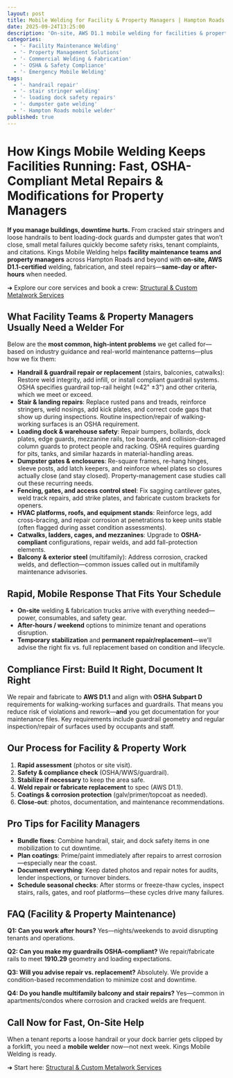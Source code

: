 ```yaml
---
layout: post
title: Mobile Welding for Facility & Property Managers | Hampton Roads
date: 2025-09-24T13:25:00
description: 'On-site, AWS D1.1 mobile welding for facilities & property managers: OSHA-compliant handrails, stairs, docks, gates. Fast response in Hampton Roads.'
categories:
  - '- Facility Maintenance Welding'
  - '- Property Management Solutions'
  - '- Commercial Welding & Fabrication'
  - '- OSHA & Safety Compliance'
  - '- Emergency Mobile Welding'
tags:
  - '- handrail repair'
  - '- stair stringer welding'
  - '- loading dock safety repairs'
  - '- dumpster gate welding'
  - '- Hampton Roads mobile welder'
published: true
---
```

# How Kings Mobile Welding Keeps Facilities Running: Fast, OSHA-Compliant Metal Repairs & Modifications for Property Managers

**If you manage buildings, downtime hurts.** From cracked stair stringers and loose handrails to bent loading-dock guards and dumpster gates that won’t close, small metal failures quickly become safety risks, tenant complaints, and citations. Kings Mobile Welding helps **facility maintenance teams and property managers** across Hampton Roads and beyond with **on-site, AWS D1.1-certified** welding, fabrication, and steel repairs—**same-day or after-hours** when needed.

➜ Explore our core services and book a crew: [Structural & Custom Metalwork Services](https://www.kingsmobilewelding.com/services)

## What Facility Teams & Property Managers Usually Need a Welder For

Below are the **most common, high-intent problems** we get called for—based on industry guidance and real-world maintenance patterns—plus how we fix them:

- **Handrail & guardrail repair or replacement** (stairs, balconies, catwalks): Restore weld integrity, add infill, or install compliant guardrail systems. OSHA specifies guardrail top-rail height (≈42" ±3") and other criteria, which we meet or exceed. 
- **Stair & landing repairs**: Replace rusted pans and treads, reinforce stringers, weld nosings, add kick plates, and correct code gaps that show up during inspections. Routine inspection/repair of walking-working surfaces is an OSHA requirement. 
- **Loading dock & warehouse safety**: Repair bumpers, bollards, dock plates, edge guards, mezzanine rails, toe boards, and collision-damaged column guards to protect people and racking. OSHA requires guarding for pits, tanks, and similar hazards in material-handling areas. 
- **Dumpster gates & enclosures**: Re-square frames, re-hang hinges, sleeve posts, add latch keepers, and reinforce wheel plates so closures actually close (and stay closed). Property-management case studies call out these recurring needs. 
- **Fencing, gates, and access control steel**: Fix sagging cantilever gates, weld track repairs, add strike plates, and fabricate custom brackets for openers.
- **HVAC platforms, roofs, and equipment stands**: Reinforce legs, add cross-bracing, and repair corrosion at penetrations to keep units stable (often flagged during asset condition assessments). 
- **Catwalks, ladders, cages, and mezzanines**: Upgrade to **OSHA-compliant** configurations, repair welds, and add fall-protection elements. 
- **Balcony & exterior steel** (multifamily): Address corrosion, cracked welds, and deflection—common issues called out in multifamily maintenance advisories. 

## Rapid, Mobile Response That Fits Your Schedule

- **On-site** welding & fabrication trucks arrive with everything needed—power, consumables, and safety gear.
- **After-hours / weekend** options to minimize tenant and operations disruption.
- **Temporary stabilization** and **permanent repair/replacement**—we’ll advise the right fix vs. full replacement based on condition and lifecycle. 

## Compliance First: Build It Right, Document It Right

We repair and fabricate to **AWS D1.1** and align with **OSHA Subpart D** requirements for walking-working surfaces and guardrails. That means you reduce risk of violations and rework—**and** you get documentation for your maintenance files. Key requirements include guardrail geometry and regular inspection/repair of surfaces used by occupants and staff. 

## Our Process for Facility & Property Work

1. **Rapid assessment** (photos or site visit).
2. **Safety & compliance check** (OSHA/WWS/guardrail).
3. **Stabilize if necessary** to keep the area safe.
4. **Weld repair or fabricate replacement** to spec (AWS D1.1).
5. **Coatings & corrosion protection** (galv/primer/topcoat as needed).
6. **Close-out**: photos, documentation, and maintenance recommendations.

## Pro Tips for Facility Managers

- **Bundle fixes**: Combine handrail, stair, and dock safety items in one mobilization to cut downtime.
- **Plan coatings**: Prime/paint immediately after repairs to arrest corrosion—especially near the coast.
- **Document everything**: Keep dated photos and repair notes for audits, lender inspections, or turnover binders.
- **Schedule seasonal checks**: After storms or freeze-thaw cycles, inspect stairs, rails, gates, and roof platforms—these cycles drive many failures.

## FAQ (Facility & Property Maintenance)

**Q1: Can you work after hours?**
Yes—nights/weekends to avoid disrupting tenants and operations.

**Q2: Can you make my guardrails OSHA-compliant?**
We repair/fabricate rails to meet **1910.29** geometry and loading expectations. 

**Q3: Will you advise repair vs. replacement?**
Absolutely. We provide a condition-based recommendation to minimize cost and downtime. 

**Q4: Do you handle multifamily balcony and stair repairs?**
Yes—common in apartments/condos where corrosion and cracked welds are frequent. 

## Call Now for Fast, On-Site Help

When a tenant reports a loose handrail or your dock barrier gets clipped by a forklift, you need a **mobile welder** now—not next week. Kings Mobile Welding is ready.

➜ Start here: [Structural & Custom Metalwork Services](https://www.kingsmobilewelding.com/services)
